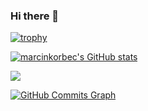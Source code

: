 ### Hi there 👋

<!--
**marcinkorbec/marcinkorbec** is a ✨ _special_ ✨ repository because its `README.md` (this file) appears on your GitHub profile.
JavaScript Maszynopis HTML5 Reagować NastępnyJs CSS3 TailwindCSS Bootstrap Materiałowy interfejs użytkownika Redux NodeJS Wyrazić NestJS MongoDB MySQL 
Here are some ideas to get you started:

- 🔭 I’m currently working on ...
- 🌱 I’m currently learning ...
- 👯 I’m looking to collaborate on ...
- 🤔 I’m looking for help with ...
- 💬 Ask me about ...
- 📫 How to reach me: ...
- 😄 Pronouns: ...
- ⚡ Fun fact: ...
-->

[![trophy](https://github-profile-trophy.vercel.app/?username=marcinkorbec&title=MultiLanguage,Commits,Repositories&theme=onelight)](https://github.com/ryo-ma/github-profile-trophy)

<a href="http://www.github.com/marcinkorbec"><img src="https://github-readme-stats.vercel.app/api?username=marcinkorbec0&show_icons=true&hide=&count_private=true&title_color=0891b2&text_color=ffffff&icon_color=0891b2&bg_color=1c1917&hide_border=true&show_icons=true" alt="marcinkorbec's GitHub stats" /></a>

<a href="http://www.github.com/marcinkorbec"><img src="https://github-readme-streak-stats.herokuapp.com/?user=marcinkorbec&stroke=ffffff&background=1c1917&ring=0891b2&fire=0891b2&currStreakNum=ffffff&currStreakLabel=0891b2&sideNums=ffffff&sideLabels=ffffff&dates=ffffff&hide_border=true" /></a>

<a href="http://www.github.com/marcinkorbec"><img src="https://github-readme-activity-graph.cyclic.app/graph?username=marcinkorbec&bg_color=1c1917&color=ffffff&line=0891b2&point=ffffff&area_color=1c1917&area=true&hide_border=true&custom_title=GitHub%20Commits%20Graph" alt="GitHub Commits Graph" /></a>

